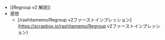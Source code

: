 
- [[Regroup v2 解説]]
- 感想
    - [/rashitamemo/Regroup v2ファーストインプレッション](https://scrapbox.io/rashitamemo/Regroup v2ファーストインプレッション)
